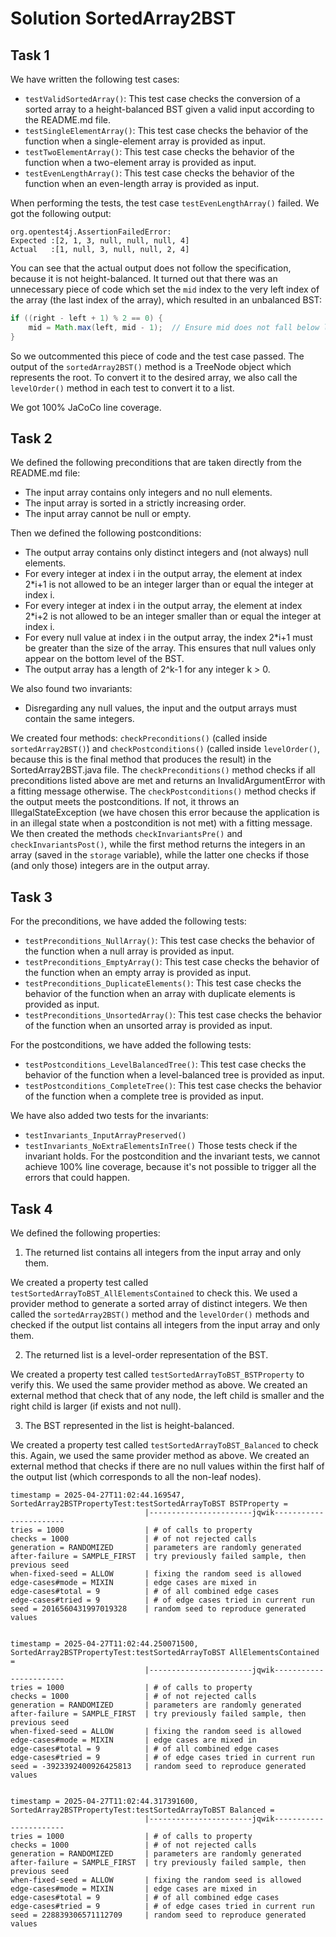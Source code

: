# Solution SortedArray2BST

## Task 1
We have written the following test cases:
- `testValidSortedArray()`: This test case checks the conversion of a sorted array to a height-balanced BST given a valid input according to the README.md file.
- `testSingleElementArray()`: This test case checks the behavior of the function when a single-element array is provided as input.
- `testTwoElementArray()`: This test case checks the behavior of the function when a two-element array is provided as input.
- `testEvenLengthArray()`: This test case checks the behavior of the function when an even-length array is provided as input.

When performing the tests, the test case `testEvenLengthArray()` failed. We got the following output:
```
org.opentest4j.AssertionFailedError:
Expected :[2, 1, 3, null, null, null, 4]
Actual   :[1, null, 3, null, null, 2, 4]
```
You can see that the actual output does not follow the specification, because it is not height-balanced.
It turned out that there was an unnecessary piece of code which set the `mid` index to the very left index of the array (the last index of the array), which resulted in an unbalanced BST:
```java
if ((right - left + 1) % 2 == 0) {
    mid = Math.max(left, mid - 1);  // Ensure mid does not fall below left
}
```
So we outcommented this piece of code and the test case passed.
The output of the `sortedArray2BST()` method is a TreeNode object which represents the root. To convert it to the desired array, we also call the `levelOrder()` method in each test to convert it to a list.

We got 100% JaCoCo line coverage.

## Task 2
We defined the following preconditions that are taken directly from the README.md file:
- The input array contains only integers and no null elements.
- The input array is sorted in a strictly increasing order.
- The input array cannot be null or empty.



Then we defined the following postconditions:
- The output array contains only distinct integers and (not always) null elements.
- For every integer at index i in the output array, the element at index 2*i+1 is not allowed to be an integer larger than or equal the integer at index i.
- For every integer at index i in the output array, the element at index 2*i+2 is not allowed to be an integer smaller than or equal the integer at index i.
- For every null value at index i in the output array, the index 2*i+1 must be greater than the size of the array. This ensures that null values only appear on the bottom level of the BST.
- The output array has a length of 2^k-1 for any integer k > 0.

We also found two invariants:
- Disregarding any null values, the input and the output arrays must contain the same integers.

We created four methods: `checkPreconditions()` (called inside `sortedArray2BST()`) and `checkPostconditions()` (called inside `levelOrder()`, because this is the final method that produces the result) in the SortedArray2BST.java file. The `checkPreconditions()` method checks if all preconditions listed above are met and returns an InvalidArgumentError with a fitting message otherwise. The `checkPostconditions()` method checks if the output meets the postconditions. If not, it throws an IllegalStateException (we have chosen this error because the application is in an illegal state when a postcondition is not met) with a fitting message.
We then created the methods `checkInvariantsPre()` and `checkInvariantsPost()`, while the first method returns the integers in an array (saved in the `storage` variable), while the latter one checks if those (and only those) integers are in the output array.

## Task 3

For the preconditions, we have added the following tests:
- `testPreconditions_NullArray()`: This test case checks the behavior of the function when a null array is provided as input.
- `testPreconditions_EmptyArray()`: This test case checks the behavior of the function when an empty array is provided as input.
- `testPreconditions_DuplicateElements()`: This test case checks the behavior of the function when an array with duplicate elements is provided as input.
- `testPreconditions_UnsortedArray()`: This test case checks the behavior of the function when an unsorted array is provided as input.

For the postconditions, we have added the following tests:
- `testPostconditions_LevelBalancedTree()`: This test case checks the behavior of the function when a level-balanced tree is provided as input.
- `testPostconditions_CompleteTree()`: This test case checks the behavior of the function when a complete tree is provided as input.

We have also added two tests for the invariants:
- `testInvariants_InputArrayPreserved()`
- `testInvariants_NoExtraElementsInTree()`
Those tests check if the invariant holds. For the postcondition and the invariant tests, we cannot achieve 100% line coverage, because it's not possible to trigger all the errors that could happen.

## Task 4

We defined the following properties:
1) The returned list contains all integers from the input array and only them.

We created a property test called `testSortedArrayToBST_AllElementsContained` to check this. We used a provider method to generate a sorted array of distinct integers. We then called the `sortedArray2BST()` method and the `levelOrder()` methods and checked if the output list contains all integers from the input array and only them.

2) The returned list is a level-order representation of the BST.

We created a property test called `testSortedArrayToBST_BSTProperty` to verify this. We used the same provider method as above. We created an external method that check that of any node, the left child is smaller and the right child is larger (if exists and not null).

3) The BST represented in the list is height-balanced.

We created a property test called `testSortedArrayToBST_Balanced` to check this. Again, we used the same provider method as above. We created an external method that checks if there are no null values within the first half of the output list (which corresponds to all the non-leaf nodes).
```
timestamp = 2025-04-27T11:02:44.169547, SortedArray2BSTPropertyTest:testSortedArrayToBST BSTProperty = 
                              |-----------------------jqwik-----------------------
tries = 1000                  | # of calls to property
checks = 1000                 | # of not rejected calls
generation = RANDOMIZED       | parameters are randomly generated
after-failure = SAMPLE_FIRST  | try previously failed sample, then previous seed
when-fixed-seed = ALLOW       | fixing the random seed is allowed
edge-cases#mode = MIXIN       | edge cases are mixed in
edge-cases#total = 9          | # of all combined edge cases
edge-cases#tried = 9          | # of edge cases tried in current run
seed = 2016560431997019328    | random seed to reproduce generated values


timestamp = 2025-04-27T11:02:44.250071500, SortedArray2BSTPropertyTest:testSortedArrayToBST AllElementsContained = 
                              |-----------------------jqwik-----------------------
tries = 1000                  | # of calls to property
checks = 1000                 | # of not rejected calls
generation = RANDOMIZED       | parameters are randomly generated
after-failure = SAMPLE_FIRST  | try previously failed sample, then previous seed
when-fixed-seed = ALLOW       | fixing the random seed is allowed
edge-cases#mode = MIXIN       | edge cases are mixed in
edge-cases#total = 9          | # of all combined edge cases
edge-cases#tried = 9          | # of edge cases tried in current run
seed = -3923392400926425813   | random seed to reproduce generated values


timestamp = 2025-04-27T11:02:44.317391600, SortedArray2BSTPropertyTest:testSortedArrayToBST Balanced = 
                              |-----------------------jqwik-----------------------
tries = 1000                  | # of calls to property
checks = 1000                 | # of not rejected calls
generation = RANDOMIZED       | parameters are randomly generated
after-failure = SAMPLE_FIRST  | try previously failed sample, then previous seed
when-fixed-seed = ALLOW       | fixing the random seed is allowed
edge-cases#mode = MIXIN       | edge cases are mixed in
edge-cases#total = 9          | # of all combined edge cases
edge-cases#tried = 9          | # of edge cases tried in current run
seed = 228839306571112709     | random seed to reproduce generated values
```